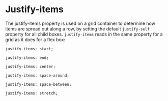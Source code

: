 # Justify-items

The justify-items property is used on a grid container to determine how items are spread out along a row, by setting the default `justify-self` property for all child boxes. `justify-items` reads in the same property for a grid as it does for a flex box:

`justify-items: start;`

`justify-items: end;`

`justify-items: center;`

`justify-items: space-around;`

`justify-items: space-between;`

`justify-items: stretch;`



